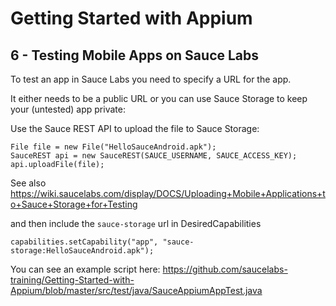 # Getting Started with Appium

## 6 - Testing Mobile Apps on Sauce Labs

To test an app in Sauce Labs 
you need to specify a URL for the app.

It either needs to be a public URL
or you can use Sauce Storage
to keep your (untested) app private:

Use the Sauce REST API to upload the file
to Sauce Storage:

    File file = new File("HelloSauceAndroid.apk");
    SauceREST api = new SauceREST(SAUCE_USERNAME, SAUCE_ACCESS_KEY);
	api.uploadFile(file);
		
See also https://wiki.saucelabs.com/display/DOCS/Uploading+Mobile+Applications+to+Sauce+Storage+for+Testing

and then include the `sauce-storage` url
in DesiredCapabilities

    capabilities.setCapability("app", "sauce-storage:HelloSauceAndroid.apk");
    
You can see an example script here: https://github.com/saucelabs-training/Getting-Started-with-Appium/blob/master/src/test/java/SauceAppiumAppTest.java
